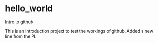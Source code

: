 # hello_world
Intro to github

This is an introduction project to test the workings of github.
Added a new line from the PI.

